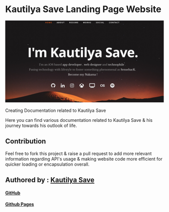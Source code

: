 # Kautilya Save Landing Page Website

![alt text][Kautilya Homepage]

[Kautilya Homepage]: https://github.com/SensehacK/SensehacK.github.io/blob/master/images/readMe/homepage.png "Kautilya Save - Sensehack"

Creating Documentation related to Kautilya Save

Here you can find various documentation related to Kautilya Save & his journey towards his outlook of life.

## Contribution

Feel free to fork this project & raise a pull request to add more relevant information regarding API's usage & making website code more efficient for quicker loading or encapsulation overall.

## Authored by : [Kautilya Save](https://kautilya.design)
#### [GitHub](https://github.com/SensehacK)
#### [Github Pages](https://sensehack.github.io/)

